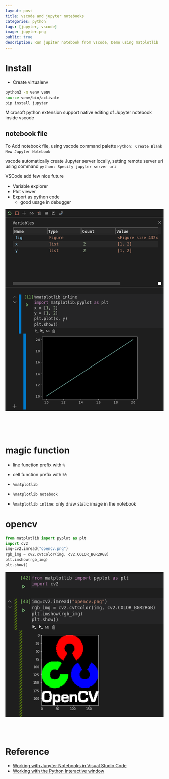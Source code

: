 ```yaml
---
layout: post
title: vscode and jupyter notebooks 
categories: python
tags: [jupyter, vscode]
image: jupyter.png
public: true
description: Run jupiter notebook from vscode, Demo using matplotlib
---
```


# Install
- Create virtualenv

```bash
python3 -m venv venv
source venv/bin/activate
pip install jupyter
```

Microsoft python extension support native editing of Jupyter notebook inside vscode

## notebook file
To Add notebook file, using vscode command palette `Python: Create Blank New Jupyter Notebook`

vscode automatically create Jupyter server locally, setting  remote server uri using command `python: Specify jupyter server uri`

VSCode add few nice future
- Variable explorer
- Plot viewer
- Export as python code
    - good usage in debugger


![](/images/2019-11-15-16-02-19.png)

&nbsp;  
&nbsp;  
&nbsp;  
# magic function

- line function prefix with `%` 
- cell function prefix with `%%`

- `%matplotlib`
- `%matplotlib notebook`
- `%matplotlib inline`: only draw static image in the notebook
  
# opencv
```python
from matplotlib import pyplot as plt
import cv2
img=cv2.imread("opencv.png")
rgb_img = cv2.cvtColor(img, cv2.COLOR_BGR2RGB)
plt.imshow(rgb_img)
plt.show()
```
![](/images/2019-11-16-07-10-20.png)
&nbsp;  
&nbsp;  
&nbsp;  
# Reference
- [Working with Jupyter Notebooks in Visual Studio Code](https://code.visualstudio.com/docs/python/jupyter-support)
- [Working with the Python Interactive window](https://code.visualstudio.com/docs/python/jupyter-support-py)